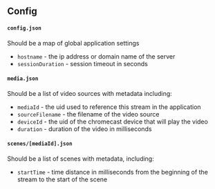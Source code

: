 Config
------
#### `config.json`
Should be a map of global application settings
- `hostname` - the ip address or domain name of the server
- `sessionDuration` - session timeout in seconds

#### `media.json`
Should be a list of video sources with metadata including:
- `mediaId` - the uid used to reference this stream in the application
- `sourceFilename` - the filename of the video source
- `deviceId` - the uid of the chromecast device that will play the video
- `duration` - duration of the video in milliseconds

#### `scenes/[mediaId].json`
Should be a list of scenes with metadata, including:
- `startTime` - time distance in milliseconds from the beginning of the stream to the start of the scene
